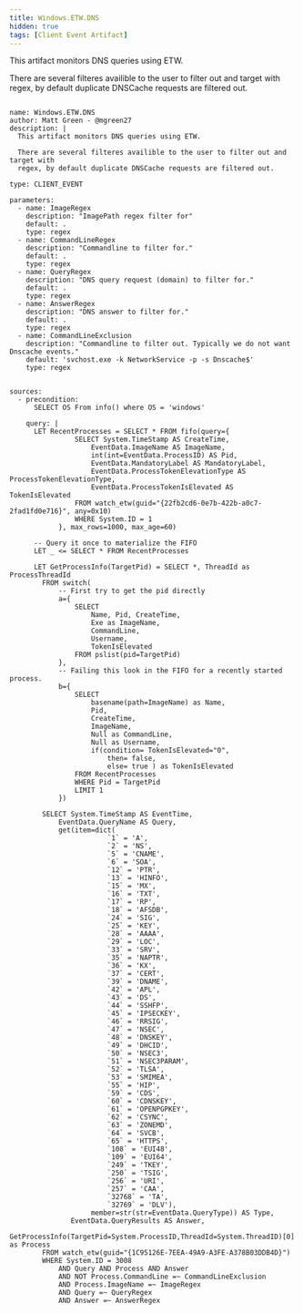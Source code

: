 ```yaml
---
title: Windows.ETW.DNS
hidden: true
tags: [Client Event Artifact]
---
```


This artifact monitors DNS queries using ETW.

There are several filteres availible to the user to filter out and target with 
regex, by default duplicate DNSCache requests are filtered out.


<pre><code class="language-yaml">
name: Windows.ETW.DNS
author: Matt Green - @mgreen27
description: |
  This artifact monitors DNS queries using ETW.
  
  There are several filteres availible to the user to filter out and target with 
  regex, by default duplicate DNSCache requests are filtered out.

type: CLIENT_EVENT

parameters:
  - name: ImageRegex
    description: "ImagePath regex filter for"
    default: .
    type: regex
  - name: CommandLineRegex
    description: "Commandline to filter for."
    default: .
    type: regex
  - name: QueryRegex
    description: "DNS query request (domain) to filter for."
    default: .
    type: regex
  - name: AnswerRegex
    description: "DNS answer to filter for."
    default: .
    type: regex
  - name: CommandLineExclusion
    description: "Commandline to filter out. Typically we do not want Dnscache events."
    default: 'svchost.exe -k NetworkService -p -s Dnscache$'
    type: regex
    
    
sources:
  - precondition:
      SELECT OS From info() where OS = 'windows'
      
    query: |
      LET RecentProcesses = SELECT * FROM fifo(query={
                SELECT System.TimeStamp AS CreateTime, 
                    EventData.ImageName AS ImageName,
                    int(int=EventData.ProcessID) AS Pid,
                    EventData.MandatoryLabel AS MandatoryLabel,
                    EventData.ProcessTokenElevationType AS ProcessTokenElevationType,
                    EventData.ProcessTokenIsElevated AS TokenIsElevated
                FROM watch_etw(guid="{22fb2cd6-0e7b-422b-a0c7-2fad1fd0e716}", any=0x10)
                WHERE System.ID = 1   
            }, max_rows=1000, max_age=60)
        
      -- Query it once to materialize the FIFO
      LET _ <= SELECT * FROM RecentProcesses
        
      LET GetProcessInfo(TargetPid) = SELECT *, ThreadId as ProcessThreadId
        FROM switch(
            -- First try to get the pid directly
            a={
                SELECT 
                    Name, Pid, CreateTime,
                    Exe as ImageName,
                    CommandLine,
                    Username,
                    TokenIsElevated
                FROM pslist(pid=TargetPid)
            },
            -- Failing this look in the FIFO for a recently started process.
            b={
                SELECT
                    basename(path=ImageName) as Name,
                    Pid,
                    CreateTime,
                    ImageName,
                    Null as CommandLine,
                    Null as Username,
                    if(condition= TokenIsElevated="0", 
                        then= false, 
                        else= true ) as TokenIsElevated
                FROM RecentProcesses
                WHERE Pid = TargetPid
                LIMIT 1
            })
        
        SELECT System.TimeStamp AS EventTime,
            EventData.QueryName AS Query,
            get(item=dict(
                        `1` = 'A',
                        `2` = 'NS',
                        `5` = 'CNAME',
                        `6` = 'SOA',
                        `12` = 'PTR',
                        `13` = 'HINFO',
                        `15` = 'MX',
                        `16` = 'TXT',
                        `17` = 'RP',
                        `18` = 'AFSDB',
                        `24` = 'SIG',
                        `25` = 'KEY',
                        `28` = 'AAAA',
                        `29` = 'LOC',
                        `33` = 'SRV',
                        `35` = 'NAPTR',
                        `36` = 'KX',
                        `37` = 'CERT',
                        `39` = 'DNAME',
                        `42` = 'APL',
                        `43` = 'DS',
                        `44` = 'SSHFP',
                        `45` = 'IPSECKEY',
                        `46` = 'RRSIG',
                        `47` = 'NSEC',
                        `48` = 'DNSKEY',
                        `49` = 'DHCID',
                        `50` = 'NSEC3',
                        `51` = 'NSEC3PARAM',
                        `52` = 'TLSA',
                        `53` = 'SMIMEA',
                        `55` = 'HIP',
                        `59` = 'CDS',
                        `60` = 'CDNSKEY',
                        `61` = 'OPENPGPKEY',
                        `62` = 'CSYNC',
                        `63` = 'ZONEMD',
                        `64` = 'SVCB',
                        `65` = 'HTTPS',
                        `108` = 'EUI48',
                        `109` = 'EUI64',
                        `249` = 'TKEY',
                        `250` = 'TSIG',
                        `256` = 'URI',
                        `257` = 'CAA',
                        `32768` = 'TA',
                        `32769` = 'DLV'),
                    member=str(str=EventData.QueryType)) AS Type,
               EventData.QueryResults AS Answer,
               GetProcessInfo(TargetPid=System.ProcessID,ThreadId=System.ThreadID)[0] as Process
        FROM watch_etw(guid="{1C95126E-7EEA-49A9-A3FE-A378B03DDB4D}")
        WHERE System.ID = 3008
            AND Query AND Process AND Answer 
            AND NOT Process.CommandLine =~ CommandLineExclusion
            AND Process.ImageName =~ ImageRegex
            AND Query =~ QueryRegex
            AND Answer =~ AnswerRegex
</code></pre>

